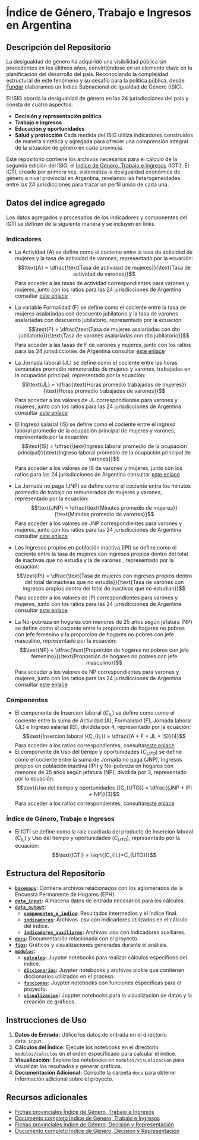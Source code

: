 # Índice de Género, Trabajo e Ingresos en Argentina

## Descripción del Repositorio

La desigualdad de género ha adquirido una visibilidad pública sin precedentes en los últimos años, convirtiéndose en un elemento clave en la planificación del desarrollo del país. Reconociendo la complejidad estructural de este fenómeno y su desafío para la política pública, desde [Fundar](https://fund.ar/) elaboramos un Índice Subnacional de Igualdad de Género (ISIG).

El ISIG aborda la desigualdad de género en las 24 jurisdicciones del país y consta de cuatro aspectos: 
- **Decisión y representación política** 
- **Trabajo e ingresos**
- **Educación y oportunidades**
- **Salud y protección**
Cada medida del ISIG utiliza indicadores construidos de manera sintética y agregada para ofrecer una comprensión integral de la situación de género en cada provincia.

Este repositorio contiene los archivos necesarios para el cálculo de la segunda edición del ISIG: el [Índice de Género, Trabajo e Ingresos](https://fund.ar/publicacion/indice-de-genero-trabajo-e-ingresos/) (IGTI). El IGTI, creado por primera vez, sistematiza la desigualdad económica de género a nivel provincial en Argentina, revelando las heterogeneidades entre las 24 jurisdicciones para trazar un perfil único de cada una.

## Datos del indice agregado 

Los datos agregados y procesados de los indicadores y componentes del IGTI se definen de la siguiente manera y se incluyen en links 

### Indicadores
- La Actividad (A) se define como el cociente entre la tasa de actividad de mujeres y la tasa de actividad de varones, representado por la ecuación: $$\text{A} = \dfrac{\text{Tasa de actividad de mujeres}}{\text{Tasa de actividad de varones}}$$ Para acceder a las tasas de actividad correspondientes para varones y mujeres, junto con los ratios para las 24 jurisdicciones de Argentina consultar [este enlace](https://github.com/datos-Fundar/indice-mercado-trabajo-ingresos/blob/main/data_output/indicadores/01_ratio_actividad.csv)
- La variable Formalidad (F) se define como el cociente entre la tasa de mujeres asalariadas con descuento jubilatorio y la tasa de varones asalariadas con descuento jubilatorio, representado por la ecuación: $$\text{F} = \dfrac{\text{Tasa de mujeres asalariadas con dto jubilatorio}}{\text{Tasa de varones asalariadas con dto jubilatorio}}$$ Para acceder a las tasas de F de varones y mujeres, junto con los ratios para las 24 jurisdicciones de Argentina consultar [este enlace](https://github.com/datos-Fundar/indice-mercado-trabajo-ingresos/blob/main/data_output/indicadores/02_ratio_formalidad.csv)
- La Jornada laboral (JL) se define como el cociente entre las horas semanales promedio remuneradas de mujeres y varones, trabajadas en la ocupación principal, representado por la ecuación: $$\text{JL} = \dfrac{\text{Horas promedio trabajadas de mujeres}}{\text{Horas promedio trabajadas de varones}}$$ Para acceder a los valores de JL correspondientes para varones y mujeres, junto con los ratios para las 24 jurisdicciones de Argentina consultar [este enlace](https://github.com/datos-Fundar/indice-mercado-trabajo-ingresos/blob/main/data_output/indicadores/03_ratio_jornada_laboral.csv)
- El Ingreso salarial (IS) se define como el cociente entre el ingreso laboral promedio de la ocupación principal de mujeres y varones, representado por la ecuación: $$\text{IS} = \dfrac{\text{Ingreso laboral promedio de la ocupación principal}}{\text{Ingreso laboral promedio de la ocupación principal de varones}}$$ Para acceder a los valores de IS de varones y mujeres, junto con los ratios para las 24 jurisdicciones de Argentina consultar [este enlace](https://github.com/datos-Fundar/indice-mercado-trabajo-ingresos/blob/main/data_output/indicadores/04_ratio_ingreso_salarial.csv)

- La Jornada no paga (JNP) se define como el cociente entre los minutos promedio de trabajo no remunerados de mujeres y varones, representado por la ecuación: $$\text{JNP} = \dfrac{\text{Minutos promedio de mujeres}}{\text{Minutos promedio de varones}}$$ Para acceder a los valores de JNP correspondientes para varones y mujeres, junto con los ratios para las 24 jurisdicciones de Argentina consultar [este enlace](https://github.com/datos-Fundar/indice-mercado-trabajo-ingresos/blob/main/data_output/indicadores/05_ratio_jornada_no_paga.csv)
- Los Ingresos propios en población inactiva (IPI) se define como el cociente entre la tasa de mujeres con ingresos propios dentro del total de inactivas que no estudia y la de varones , representado por la ecuación: $$\text{IPI} = \dfrac{\text{Tasa de mujeres con ingresos propios dentro del total de inactivas que no estudia}}{\text{Tasa de varones con ingresos propios dentro del total de inactivos que no estudian}}$$Para acceder a los valores de IPI correspondientes para varones y mujeres, junto con los ratios para las 24 jurisdicciones de Argentina consultar [este enlace](https://github.com/datos-Fundar/indice-mercado-trabajo-ingresos/blob/main/data_output/indicadores/06_ratio_inactivos_con_ingreso.csv)
- La No-pobreza en hogares con menores de 25 años según jefatura (NP) se define como el cociente entre la proporción de hogares no pobres con jefe femenino y la proporción de hogares no pobres con jefe masculino, representado por la ecuación:  $$\text{NP} = \dfrac{\text{Proporción de hogares no pobres con jefe femenino}}{\text{Proporción de hogares no pobres con jefe masculino}}$$Para acceder a los valores de NP correspondientes para varones y mujeres, junto con los ratios para las 24 jurisdicciones de Argentina consultar [este enlace](https://github.com/datos-Fundar/indice-mercado-trabajo-ingresos/blob/main/data_output/indicadores/07_ratio_hogares_no-pobres_jefatura.csv)

### Componentes 
- El componente de Insercion laboral $(C_{IL})$ se define como como el cociente entre la suma de Actividad (A), Formalidad (F), Jornada laboral (JL) e Ingreso salarial (IS), dividida por 4, representado por la ecuación: $$\text{Insercion laboral }(C_{IL}) = \dfrac{(A + F + JL + IS)}{4}$$ Para acceder a los ratios correspondientes, consultar[este enlace](https://github.com/datos-Fundar/indice-mercado-trabajo-ingresos/blob/main/data_output/componentes_e_indice/01_insercion_laboral.csv)
- El componente de Uso del tiempo y oportunidades $(C_{UTO})$ se define como el cociente entre la suma de Jornada no paga (JNP), Ingresos propios en población inactiva (IPI) y No-pobreza en hogares con menores de 25 años según jefatura (NP), dividida por 3, representado por la ecuación: $$\text{Uso del tiempo y oportunidades }(C_{UTO}) = \dfrac{(JNP + IPI + NP)}{3}$$ Para acceder a los ratios correspondientes, consultar[este enlace](https://github.com/datos-Fundar/indice-mercado-trabajo-ingresos/blob/main/data_output/componentes_e_indice/02_uso_del_tiempo_y_oportunidades.csv)

### Índice de Género, Trabajo e Ingresos
- El IGTI se define como la raíz cuadrada del producto de Insercion laboral $(C_{IL})$ y Uso del tiempo y oportunidades $(C_{UTO})$, representado por la ecuación:  $$\text{IGTI} = \sqrt{(C_{IL}*C_{UTO})}$$[](https://github.com/datos-Fundar/indice-mercado-trabajo-ingresos/blob/main/data_output/componentes_e_indice/01_indice_GTI.csv)

## Estructura del Repositorio

- **[`basemaps`](https://github.com/datos-Fundar/indice-mercado-trabajo-ingresos/tree/main/basemaps):** Contiene archivos relacionados con los aglomerados de la Encuesta Permanente de Hogares (EPH).
- **[`data_input`](https://github.com/datos-Fundar/indice-mercado-trabajo-ingresos/tree/main/data_input):** Almacena datos de entrada necesarios para los cálculos.
- **[`data_output`](https://github.com/datos-Fundar/indice-mercado-trabajo-ingresos/tree/main/data_output):**
  - **[`componentes_e_indice`](https://github.com/datos-Fundar/indice-mercado-trabajo-ingresos/tree/main/data_output/componentes_e_indice):** Resultados intermedios y el índice final.
  - **[`indicadores`](https://github.com/datos-Fundar/indice-mercado-trabajo-ingresos/tree/main/data_output/indicadores):** Archivos .csv con indicadores utilizados en el cálculo del índice.
  - **[`indicadores_auxiliares`](https://github.com/datos-Fundar/indice-mercado-trabajo-ingresos/tree/main/data_output/indicadores_auxiliares):** Archivos .csv con indicadores auxiliares.
- **[`docs`](https://github.com/datos-Fundar/indice-mercado-trabajo-ingresos/tree/main/docs):** Documentación relacionada con el proyecto.
- **[`figs`](https://github.com/datos-Fundar/indice-mercado-trabajo-ingresos/tree/main/figs):** Gráficos y visualizaciones generadas durante el análisis.
- **[`modulos`](https://github.com/datos-Fundar/indice-mercado-trabajo-ingresos/tree/main/modulos):**
  - **[`calculos`](https://github.com/datos-Fundar/indice-mercado-trabajo-ingresos/tree/main/modulos/calculos):** Juypter notebooks para realizar cálculos específicos del índice.
  - **[`diccionarios`](https://github.com/datos-Fundar/indice-mercado-trabajo-ingresos/tree/main/modulos/diccionarios):** Juypter notebooks y archivos pickle que contienen diccionarios utilizados en el proceso.
  - **[`funciones`](https://github.com/datos-Fundar/indice-mercado-trabajo-ingresos/tree/main/modulos/funciones):** Juypter notebooks con funciones específicas para el proyecto.
  - **[`visualizacion`](https://github.com/datos-Fundar/indice-mercado-trabajo-ingresos/tree/main/modulos/visualizacion):** Juypter notebooks para la visualización de datos y la creación de gráficos.


## Instrucciones de Uso

1. **Datos de Entrada:** Utilice los datos de entrada en el directorio `data_input`.
2. **Cálculos del Índice:** Ejecute los notebooks en el directorio `modulos/calculos` en el orden especificado para calcular el índice.
3. **Visualización:** Explore los notebooks en `modulos/visualizacion` para visualizar los resultados y generar gráficos.
4. **Documentación Adicional:** Consulte la carpeta `docs` para obtener información adicional sobre el proyecto.

## Recursos adicionales

- [Fichas provinciales Índice de Género, Trabajo e Ingresos](https://fund.ar/wp-content/uploads/2023/11/Fundar_Indice-Genero-Trabajo-Ingresos_Fichas_Provinciales_CC-BY-NC-ND-4.0.pdf)
- [Documento completo Índice de Género, Trabajo e Ingresos](https://fund.ar/wp-content/uploads/2023/11/Fundar_Indice-Genero-Trabajo-Ingresos_CC-BY-NC-ND-4.0-1.pdf)
- [Fichas provinciales Índice de Género, Decisión y Representación](https://fund.ar/wp-content/uploads/2023/03/FU_Genero_Fichas_Indice_Final-1.pdf)
- [Documento completo Índice de Género, Decisión y Representación](https://fund.ar/publicacion/indice-genero-decision-representacion/)
